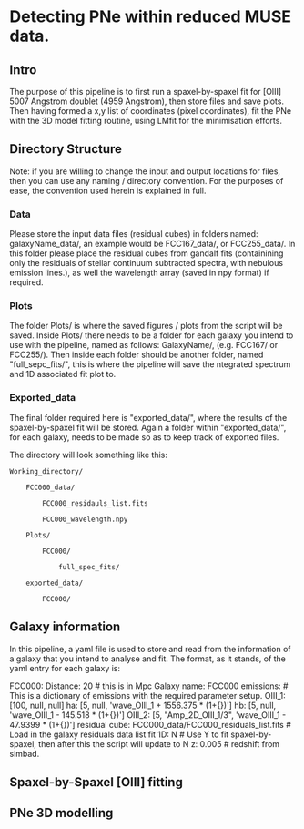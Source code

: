 # Detecting PNe within reduced MUSE data.

## Intro

The purpose of this pipeline is to first run a spaxel-by-spaxel fit for [OIII] 5007 Angstrom doublet (4959 Angstrom), then store files and save plots. Then having formed a x,y list of coordinates (pixel coordinates), fit the PNe with the 3D model fitting routine, using LMfit for the minimisation efforts.

## Directory Structure
Note: if you are willing to change the input and output locations for files, then you can use any naming / directory convention. For the purposes of ease, the convention used herein is explained in full.

### Data
Please store the input data files (residual cubes) in folders named: galaxyName_data/, an example would be FCC167_data/, or FCC255_data/. In this folder please place the residual cubes from gandalf fits (containining only the residuals of stellar continuum subtracted spectra, with nebulous emission lines.), as well the wavelength array (saved in npy format) if required.

### Plots
The folder Plots/ is where the saved figures / plots from the script will be saved. Inside Plots/ there needs to be a folder for each galaxy you intend to use with the pipeline, named as follows: GalaxyName/, (e.g. FCC167/ or FCC255/). Then inside each folder should be another folder, named "full_sepc_fits/", this is where the pipeline will save the ntegrated spectrum and 1D associated fit plot to.

### Exported_data
The final folder required here is "exported_data/", where the results of the spaxel-by-spaxel fit will be stored. Again a folder within "exported_data/", for each galaxy, needs to be made so as to keep track of exported files.

The directory will look something like this:

    Working_directory/

        FCC000_data/
        
            FCC000_residauls_list.fits
            
            FCC000_wavelength.npy
            
        Plots/
        
            FCC000/
            
                full_spec_fits/
                
        exported_data/
        
            FCC000/
        

## Galaxy information
In this pipeline, a yaml file is used to store and read from the information of a galaxy that you intend to analyse and fit.
The format, as it stands, of the yaml entry for each galaxy is:

FCC000:
    Distance: 20 # this is in Mpc
    Galaxy name: FCC000
    emissions: # This is a dictionary of emissions with the required parameter setup.
        OIII_1: [100, null, null]
        ha: [5, null, 'wave_OIII_1 + 1556.375 * (1+{})']
        hb: [5, null, 'wave_OIII_1 - 145.518 * (1+{})']
        OIII_2: [5, "Amp_2D_OIII_1/3", 'wave_OIII_1 - 47.9399 * (1+{})']
    residual cube: FCC000_data/FCC000_residuals_list.fits # Load in the galaxy residuals data list
    fit 1D: N # Use Y to fit spaxel-by-spaxel, then after this the script will update to N
    z: 0.005 # redshift from simbad.

## Spaxel-by-Spaxel [OIII] fitting



## PNe 3D modelling
